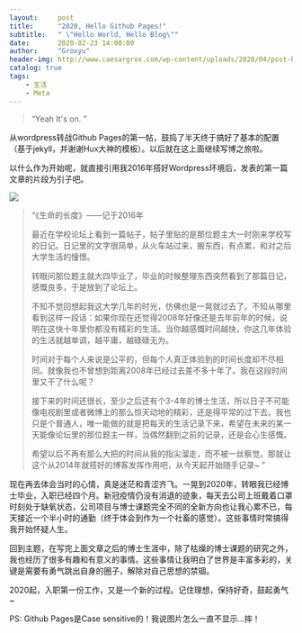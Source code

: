 ```yaml
---
layout:     post
title:      "2020, Hello Github Pages!"
subtitle:   " \"Hello World, Hello Blog\""
date:       2020-02-23 14:00:00
author:     "Groxyu"
header-img: http://www.caesargrox.com/wp-content/uploads/2020/04/post-bg-2015.jpg
catalog: true
tags:
    - 生活
    - Meta
---
```


> “Yeah It's on. ”

从wordpress转战Github Pages的第一帖，鼓捣了半天终于搞好了基本的配置（基于jekyll，并谢谢Hux大神的模板）。以后就在这上面继续写博之旅啦。

以什么作为开始呢，就直接引用我2016年搭好Wordpress环境后，发表的第一篇文章的片段为引子吧。

![](http://www.caesargrox.com/wp-content/uploads/2020/04/zhixingdiary.jpg)

>“《生命的长度》——记于2016年
>
>最近在学校论坛上看到一篇帖子，帖子里贴的是那位题主大一时刚来学校写的日记。日记里的文字很简单，从火车站过来，搬东西，有点累，和对之后大学生活的憧憬。
>
>转眼间那位题主就大四毕业了，毕业的时候整理东西突然看到了那篇日记，感慨良多，于是放到了论坛上。
>
>不知不觉回想起我这大学几年的时光，仿佛也是一晃就过去了。不知从哪里看到这样一段话：如果你现在还觉得2008年好像还是去年前年的时候，说明在这快十年里你都没有精彩的生活。当你越感慨时间越快，你这几年体验的生活就越单调，越平庸，越碌碌无为。
>
>时间对于每个人来说是公平的，但每个人真正体验到的时间长度却不尽相同。就像我也不曾想到距离2008年已经过去差不多十年了。我在这段时间里又干了什么呢？
>
>接下来的时间还很长，至少之后还有个3-4年的博士生活，所以日子不可能像电视剧里或者微博上的那么惊天动地的精彩，还是得平常的过下去。我也只是个普通人，唯一能做的就是把每天的生活记录下来，希望在未来的某一天能像论坛里的那位题主一样，当偶然翻到之前的记录，还是会心生感慨。
>
>希望以后不再有那么大把的时间从我的指尖溜走，而不被一丝察觉。那就让这个从2014年就搭好的博客发挥作用吧，从今天起开始随手记录~
 ”


现在再去体会当时的心情，真是迷茫和青涩齐飞。一晃到2020年，转眼我已经博士毕业，入职已经四个月。新冠疫情仍没有消退的迹象，每天去公司上班戴着口罩时刻处于缺氧状态，公司项目与博士课题完全不同的全新方向也让我心累不已，每天接近一个半小时的通勤（终于体会到作为一个社畜的感觉）。这些事情时常搞得我开始怀疑人生。

回到主题，在写完上面文章之后的博士生涯中，除了枯燥的博士课题的研究之外，我也经历了很多有趣和有意义的事情。这些事情让我明白了世界是丰富多彩的，关键是需要有勇气跳出自身的圈子，解除对自己思想的禁锢。

2020起，入职第一份工作，又是一个新的过程。记住理想，保持好奇，鼓起勇气~

PS: Github Pages是Case sensitive的！我说图片怎么一直不显示...摔！
